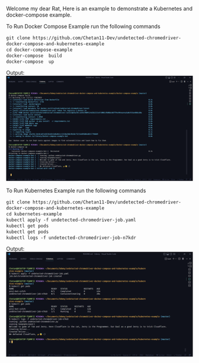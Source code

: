 Welcome my dear Rat,
Here is an example to demonstrate a Kubernetes and docker-compose example.

To Run Docker Compose Example run the following commands

```
git clone https://github.com/Chetan11-Dev/undetected-chromedriver-docker-compose-and-kubernetes-example
cd docker-compose-example
docker-compose  build
docker-compose  up
```

Output:
![alt text](https://github.com/Chetan11-Dev/undetected-chromedriver-docker-compose-and-kubernetes-example/blob/master/images/dc.png?raw=true)

To Run Kubernetes Example run the following commands

```
git clone https://github.com/Chetan11-Dev/undetected-chromedriver-docker-compose-and-kubernetes-example
cd kubernetes-example
kubectl apply -f undetected-chromedriver-job.yaml
kubectl get pods
kubectl get pods
kubectl logs -f undetected-chromedriver-job-n7kdr
```

Output:
![alt text](https://github.com/Chetan11-Dev/undetected-chromedriver-docker-compose-and-kubernetes-example/blob/master/images/kube.png?raw=true)

